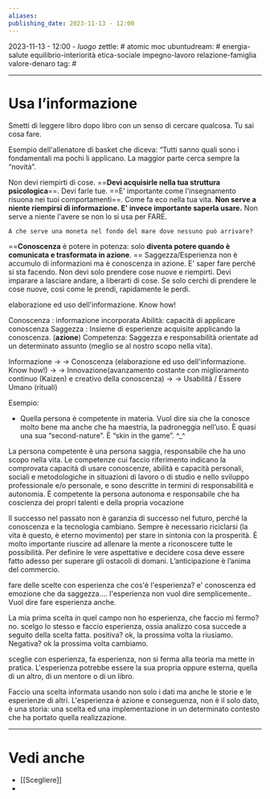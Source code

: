 ```yaml
---
aliases: 
publishing_date: 2023-11-13 - 12:00
---
```

2023-11-13 - 12:00 - *luogo*
zettle: # atomic moc
ubuntudream: # energia-salute equilibrio-interiorità etica-sociale impegno-lavoro relazione-famiglia valore-denaro 
tag: #

---
# Usa l’informazione
Smetti di leggere libro dopo libro con un senso di cercare qualcosa. Tu sai cosa fare.
 
Esempio dell'allenatore di basket che diceva: “Tutti sanno quali sono i fondamentali ma pochi li applicano. La maggior parte cerca sempre la “novità”.

Non devi riempirti di cose. ==**Devi acquisirle nella tua struttura psicologica**==. Devi farle tue.
==E’ importante come l'insegnamento risuona nei tuoi comportamenti==. Come fa eco nella tua vita. **Non serve a niente riempirsi di informazione. E' invece importante saperla usare.** 
Non serve a niente l'avere se non lo si usa per FARE.  

	A che serve una moneta nel fondo del mare dove nessuno può arrivare?

==**Conoscenza** è potere in potenza: solo **diventa potere quando è comunicata e trasformata in azione**. ==
Saggezza/Esperienza non è accumulo di informazioni ma è conoscenza in azione. E' saper fare perché si sta facendo.  Non devi solo prendere cose nuove e riempirti. Devi imparare a lasciare andare, a liberarti di cose. Se solo cerchi di prendere le cose nuove, così come le prendi, rapidamente le perdi.

elaborazione ed uso dell'informazione. Know how!

Conoscenza : informazione incorporata
Abilità: capacità di applicare conoscenza
Saggezza : Insieme di esperienze acquisite applicando la conoscenza. (**azione**)
Competenza: Saggezza e responsabilità orientate ad un determinato assunto (meglio se al nostro scopo nella vita).

Informazione -> 
-> Conoscenza (elaborazione ed uso dell'informazione. Know how!) ->
-> Innovazione(avanzamento costante con miglioramento continuo (Kaizen) e creativo della conoscenza) -> 
-> Usabilità / Essere Umano (rituali)


Esempio:
- Quella persona è competente in materia.
  Vuol dire sia che la conosce molto bene ma anche che ha maestria, la padroneggia nell’uso. È quasi una sua “second-nature”. È “skin in the game”. ^_^

La persona competente è una persona saggia, responsabile che ha uno scopo nella vita.
Le competenze cui faccio riferimento indicano la comprovata capacità di usare conoscenze, abilità e capacità personali, sociali e metodologiche in situazioni di lavoro o di studio e nello sviluppo professionale e/o personale, e sono descritte in termini di responsabilità e autonomia.
 È competente la persona autonoma e responsabile che ha coscienza dei propri talenti e della propria vocazione

Il successo nel passato non è garanzia di successo nel futuro, perché la conoscenza e la tecnologia cambiano.
Sempre è necessario riciclarsi (la vita è questo, è eterno movimento) per stare in sintonia con la prosperità.
È molto importante riuscire ad allenare la mente a riconoscere tutte le possibilità. Per definire le vere aspettative e decidere cosa deve essere fatto adesso per superare gli ostacoli di domani. L’anticipazione è l’anima del commercio.

fare delle scelte con esperienza
che cos'è l'esperienza? e' conoscenza ed emozione che da saggezza.... 
l'esperienza non vuol dire semplicemente.. Vuol dire fare esperienza anche. 

La mia prima scelta in quel campo non ho esperienza, che faccio mi fermo? no. scelgo lo stesso e faccio esperienza, ossia analizzo cosa succede a seguito della scelta fatta. 
positiva? ok, la prossima volta la riusiamo. 
Negativa? ok la prossima volta cambiamo. 

sceglie con esperienza, fa esperienza, non si ferma alla teoria ma mette in pratica. L'esperienza potrebbe essere la sua propria oppure esterna, quella di un altro, di un mentore o di un libro.

Faccio una scelta informata usando non solo i dati ma anche le storie e le esperienze di altri.
L'esperienza è azione e conseguenza, non è il solo dato, è una storia: una scelta ed una implementazione in un determinato contesto che ha portato quella realizzazione. 



---
# Vedi anche
- [[Scegliere]]
- 